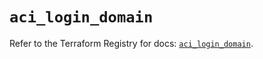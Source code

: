 # `aci_login_domain`

Refer to the Terraform Registry for docs: [`aci_login_domain`](https://registry.terraform.io/providers/ciscodevnet/aci/2.17.0/docs/resources/login_domain).
